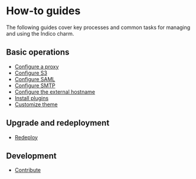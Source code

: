# How-to guides

The following guides cover key processes and common tasks for managing
and using the Indico charm.


## Basic operations
* [Configure a proxy]
* [Configure S3]
* [Configure SAML]
* [Configure SMTP]
* [Configure the external hostname]
* [Install plugins]
* [Customize theme]

## Upgrade and redeployment 
* [Redeploy]

## Development
* [Contribute]

<!--Links-->

[Configure a proxy]: configure-a-proxy.md
[Configure S3]: configure-s3.md
[Configure SAML]: configure-saml.md
[Configure SMTP]: configure-smtp.md
[Configure the external hostname]: configure-the-external-hostname.md
[Install plugins]: install-plugins.md
[Customize theme]: customize-theme.md
[Redeploy]: redeploy.md
[Contribute]: contribute.md